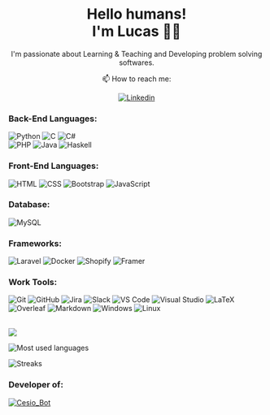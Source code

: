 <h1 align='center'>
Hello humans!</br>I'm Lucas 🐱‍👤
</h1>

<p align='center'>
 I'm passionate about Learning & Teaching and Developing problem solving softwares.
</p>

<div align='center'>
📫 How to reach me:

[![Linkedin](https://img.shields.io/badge/LinkedIn-0077B5?style=for-the-badge&logo=linkedin&logoColor=white)](https://www.linkedin.com/in/lucas-borges-dalcin-948a4020b/)

</div>

### Back-End Languages:

![Python](https://img.shields.io/badge/Python-FFD43B?style=for-the-badge&logo=python&logoColor=blue)
![C](https://img.shields.io/badge/C-00599C?style=for-the-badge&logo=c&logoColor=white)
![C#](https://img.shields.io/badge/C%23-5C2D91?style=for-the-badge&logo=c-sharp&logoColor=white) <br>
![PHP](https://img.shields.io/badge/PHP-777BB4?style=for-the-badge&logo=php&logoColor=white)
![Java](https://img.shields.io/badge/java-f05032.svg?style=for-the-badge&logo=openjdk&logoColor=white)
![Haskell](https://img.shields.io/badge/Haskell-black?style=for-the-badge&logo=haskell&logoColor=5D4F85)

### Front-End Languages:
![HTML](https://img.shields.io/badge/HTML%205-E34F26?style=for-the-badge&logo=html5&logoColor=white)
![CSS](https://img.shields.io/badge/CSS%203-1572B6?style=for-the-badge&logo=css3&logoColor=white)
![Bootstrap](https://img.shields.io/badge/Bootstrap-563D7C?style=for-the-badge&logo=bootstrap&logoColor=white)
![JavaScript](https://img.shields.io/badge/JavaScript-323330?style=for-the-badge&logo=javascript&logoColor=F7DF1E)

### Database:
![MySQL](https://img.shields.io/badge/MySQL-005C84?style=for-the-badge&logo=mysql&logoColor=white)

### Frameworks:
![Laravel](https://img.shields.io/badge/Laravel-000000?style=for-the-badge&logo=Laravel&logoColor=Red)
![Docker](https://img.shields.io/badge/Docker-2496ED?style=for-the-badge&logo=docker&logoColor=white)
![Shopify](https://img.shields.io/badge/shopify-8DB543?style=for-the-badge&logo=Shopify&logoColor=white)
![Framer](https://img.shields.io/badge/Framer-black?style=for-the-badge&logo=framer&logoColor=blue)

### Work Tools:
![Git](https://img.shields.io/badge/Git-f05032?style=for-the-badge&logo=git&logoColor=white)
![GitHub](https://img.shields.io/badge/GitHub-181717?style=for-the-badge&logo=github&logoColor=white)
![Jira](https://img.shields.io/badge/Jira-0052CC?style=for-the-badge&logo=Jira&logoColor=white)
![Slack](https://img.shields.io/badge/Slack-4A154B?style=for-the-badge&logo=slack&logoColor=white)
![VS Code](https://img.shields.io/badge/VS%20Code-007acc?style=for-the-badge&logo=visual-studio-code&logoColor=white)
![Visual Studio](https://img.shields.io/badge/Visual%20Studio-5C2D91?style=for-the-badge&logo=visual-studio&logoColor=white)
![LaTeX](https://img.shields.io/badge/LaTeX-%23008080.svg?style=for-the-badge&logo=latex&logoColor=white)
![Overleaf](https://img.shields.io/badge/Overleaf-47A141?style=for-the-badge&logo=Overleaf&logoColor=white)
![Markdown](https://img.shields.io/badge/Markdown-000000?style=for-the-badge&logo=markdown&logoColor=white)
![Windows](https://img.shields.io/badge/Windows-017AD7?style=for-the-badge&logo=windows&logoColor=white)
![Linux](https://img.shields.io/badge/Linux-FCC624?style=for-the-badge&logo=linux&logoColor=black)

<br/>

<img align="center" src="https://github-readme-stats.vercel.app/api?username=lucas3919&show_icons=true&theme=github_dark"/>

<br>

![Most used languages](https://github-readme-stats.vercel.app/api/top-langs/?username=lucas3919&theme=github_dark)

![Streaks](https://github-readme-streak-stats.herokuapp.com/?user=lucas3919&theme=dark)

### Developer of:
[![Cesio_Bot](https://github-readme-stats.vercel.app/api/pin/?username=cesarstudents&repo=Cesio_Bot&title_color=C9D1D9&icon_color=8B949E&text_color=8B949E&bg_color=0D1117)](https://github.com/cesarstudents/Cesio_Bot)
